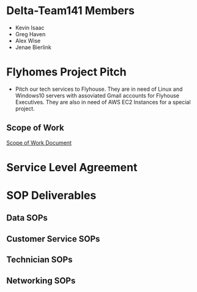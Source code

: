 # Delta-Team141 Members
* Kevin Isaac
* Greg Haven
* Alex Wise
* Jenae Bierlink
# Flyhomes Project Pitch
* Pitch our tech services to Flyhouse. They are in need of Linux and Windows10 servers with assoviated Gmail accounts for Flyhouse Executives. They are also in need of AWS EC2 Instances for a special project.  
## Scope of Work 
[Scope of Work Document](https://docs.google.com/document/d/1tKS-N-bnod4cSWF9V-nxe8KMoWA-1A1B1EQ0anAhnxU/edit#)
# Service Level Agreement
# SOP Deliverables 
## Data SOPs
## Customer Service SOPs
## Technician SOPs 
## Networking SOPs
